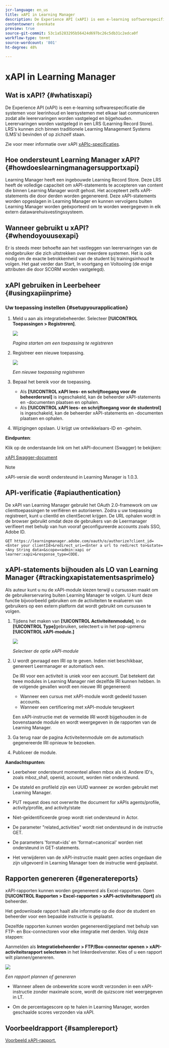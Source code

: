 ```yaml
---
jcr-language: en_us
title: xAPI in Learning Manager
description: De Experience API (xAPI) is een e-learning softwarespecificatie die systemen voor leerinhoud en leersystemen met elkaar laat communiceren zodat alle leerervaringen worden vastgelegd en bijgehouden. Leerervaringen worden vastgelegd in een LRS (Learning Record Store). LRS's kunnen zich binnen traditionele Learning Management Systems (LMS's) bevinden of op zichzelf staan.
contentowner: dvenkate
preview: true
source-git-commit: 53c1a5283295b56424d697bc26c5db31c2edca0f
workflow-type: tm+mt
source-wordcount: '801'
ht-degree: 48%

---
```




# xAPI in Learning Manager

## Wat is xAPI? {#whatisxapi}

De Experience API (xAPI) is een e-learning softwarespecificatie die systemen voor leerinhoud en leersystemen met elkaar laat communiceren zodat alle leerervaringen worden vastgelegd en bijgehouden. Leerervaringen worden vastgelegd in een LRS (Learning Record Store). LRS&#39;s kunnen zich binnen traditionele Learning Management Systems (LMS&#39;s) bevinden of op zichzelf staan.

Zie voor meer informatie over xAPI [xAPIc-specificaties](https://github.com/adlnet/xAPI-Spec).

## Hoe ondersteunt Learning Manager xAPI? {#howdoeslearningmanagersupportxapi}

Learning Manager heeft een ingebouwde Learning Record Store. Deze LRS heeft de volledige capaciteit om xAPI-statements te accepteren van content die binnen Learning Manager wordt gehost. Het accepteert zelfs xAPI-statements die door derden worden gegenereerd. Deze xAPI-statements worden opgeslagen in Learning Manager en kunnen vervolgens buiten Learning Manager worden geëxporteerd om te worden weergegeven in elk extern datawarehuisvestingssysteem.

## Wanneer gebruikt u xAPI? {#whendoyouusexapi}

Er is steeds meer behoefte aan het vastleggen van leerervaringen van de eindgebruiker die zich uitstrekken over meerdere systemen.  Het is ook nodig om de exacte betrokkenheid van de student bij trainingsinhoud te volgen. Het gaat verder dan Start, In voortgang en Voltooiing (de enige attributen die door SCORM worden vastgelegd).

## xAPI gebruiken in Leerbeheer {#usingxapiinprime}

### Uw toepassing instellen {#setupyourapplication}

1. Meld u aan als integratiebeheerder. Selecteer **[!UICONTROL Toepassingen > Registreren]**.

   ![](assets/appregistration.png)

   *Pagina starten om een toepassing te registreren*

1. Registreer een nieuwe toepassing.

   ![](assets/appregistration.png)

   *Een nieuwe toepassing registreren*

1. Bepaal het bereik voor de toepassing.

   * Als **[!UICONTROL xAPI lees- en schrijftoegang voor de beheerdersrol]** is ingeschakeld, kan de beheerder xAPI-statements en -documenten plaatsen en ophalen.
   * Als **[!UICONTROL xAPI lees- en schrijftoegang voor de studentrol]** is ingeschakeld, kan de beheerder xAPI-statements en -documenten plaatsen en ophalen.

1. Wijzigingen opslaan. U krijgt uw ontwikkelaars-ID en -geheim.

**Eindpunten**:

Klik op de onderstaande link om het xAPI-document (Swagger) te bekijken:

[xAPI Swagger-document](http://helpx.adobe.com/nl/adobe-connect/topics.html)

>[!NOTE]
>
>xAPI-versie die wordt ondersteund in Learning Manager is 1.0.3.


## API-verificatie {#apiauthentication}

De xAPI van Learning Manager gebruikt het OAuth 2.0-framework om uw clienttoepassingen te verifiëren en autoriseren. Zodra u uw toepassing registreert, kunt u clientId en clientSecret krijgen. De URL ophalen wordt in de browser gebruikt omdat deze de gebruikers van de Leermanager verifieert met behulp van hun vooraf geconfigureerde accounts zoals SSO, Adobe ID.

```
GET https://learningmanager.adobe.com/oauth/o/authorize?client_id=<Enter your clientId>&redirect_uri=<Enter a url to redirect to>&state=<Any String data>&scope=<admin:xapi or learner:xapi>&response_type=CODE.
```

## xAPI-statements bijhouden als LO van Learning Manager {#trackingxapistatementsasprimelo}

Als auteur kunt u nu de xAPI-module kiezen terwijl u cursussen maakt om de gebruikerservaring buiten Learning Manager te volgen. U kunt deze functie bijvoorbeeld gebruiken om de activiteiten te evalueren van gebruikers op een extern platform dat wordt gebruikt om cursussen te volgen.

1. Tijdens het maken van **[!UICONTROL Activiteitenmodule]**, in de **[!UICONTROL Type]**&#x200B;gebruiken, selecteert u in het pop-upmenu  **[!UICONTROL xAPI-module.]**

   ![](assets/xapimodulecreation.png)

   *Selecteer de optie xAPI-module*

1. U wordt gevraagd een IRI op te geven. Indien niet beschikbaar, genereert Leermanager er automatisch een.

   De IRI voor een activiteit is uniek voor een account. Dat betekent dat twee modules in Learning Manager niet dezelfde IRI kunnen hebben. In de volgende gevallen wordt een nieuwe IRI gegenereerd:

   * Wanneer een cursus met xAPI-module wordt gedeeld tussen accounts.
   * Wanneer een certificering met xAPI-module terugkeert



   Een xAPI-instructie met de vermelde IRI wordt bijgehouden in de bovenstaande module en wordt weergegeven in de rapporten van de Learning Manager.

1. Ga terug naar de pagina Activiteitenmodule om de automatisch gegenereerde IRI opnieuw te bezoeken.
1. Publiceer de module.

**Aandachtspunten:**

* Leerbeheer ondersteunt momenteel alleen mbox als id. Andere ID&#39;s, zoals mboz_sha1, openid, account, worden niet ondersteund.

* De stateId en profileId zijn een UUID wanneer ze worden gebruikt met Learning Manager.
* PUT request does not overwrite the document for xAPIs agents/profile, activity/profile, and activity/state
* Niet-geïdentificeerde groep wordt niet ondersteund in Actor.
* De parameter &quot;related_activities&quot; wordt niet ondersteund in de instructie GET.
* De parameters &#39;format=ids&#39; en &#39;format=canonical&#39; worden niet ondersteund in GET-statements.
* Het verwijderen van de xAPI-instructie maakt geen acties ongedaan die zijn uitgevoerd in Learning Manager toen de instructie werd geplaatst.

## Rapporten genereren {#generatereports}

xAPI-rapporten kunnen worden gegenereerd als Excel-rapporten. Open **[!UICONTROL Rapporten > Excel-rapporten > xAPI-activiteitsrapport]** als beheerder.

Het gedownloade rapport haalt alle informatie op die door de student en beheerder voor een bepaalde instructie is geplaatst.

Dezelfde rapporten kunnen worden gegenereerd/gepland met behulp van FTP- en Box-connectoren voor elke integratie met derden. Volg deze stappen:

Aanmelden als **Integratiebeheerder > FTP/Box-connector openen > xAPI-activiteitsrapport selecteren** in het linkerdeelvenster. Kies of u een rapport wilt plannen/genereren.

![](assets/xapischedule.png)

*Een rapport plannen of genereren*

* Wanneer alleen de onbewerkte score wordt verzonden in een xAPI-instructie zonder maximale score, wordt de quizscore niet weergegeven in LT.

* Om de percentagescore op te halen in Learning Manager, worden geschaalde scores verzonden via xAPI.

## Voorbeeldrapport {#samplereport}

[Voorbeeld xAPI-rapport.](assets/xapireport8842560559890766717csv.zip)
